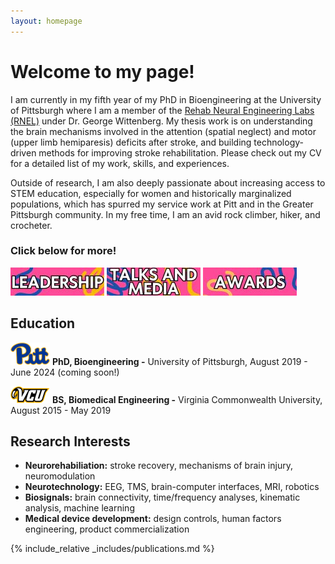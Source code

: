 ```yaml
---
layout: homepage
---
```


# Welcome to my page! 

I am currently in my fifth year of my PhD in Bioengineering at the University of Pittsburgh where I am a member of the [Rehab Neural Engineering Labs (RNEL)](https://www.rnel.pitt.edu/) under Dr. George Wittenberg. My thesis work is on understanding the brain mechanisms involved in the attention (spatial neglect) and motor (upper limb hemiparesis) deficits after stroke, and building technology-driven methods for improving stroke rehabilitation. Please check out my CV for a detailed list of my work, skills, and experiences. 

Outside of research, I am also deeply passionate about increasing access to STEM education, especially for women and historically marginalized populations, which has spurred my service work at Pitt and in the Greater Pittsburgh community. In my free time, I am an avid rock climber, hiker, and crocheter. 

### **Click below for more!**
[![Leadership](/assets/img/leadership.JPG)](./leadership.html)  [![Talks and Media](/assets/img/talks.JPG)](./talks.html)  [![Awards](/assets/img/awards.JPG)](./awards.html)

## Education

![Pitt](/assets/img/Pitt.png) **PhD, Bioengineering -** University of Pittsburgh, August 2019 - June 2024 (coming soon!)

![VCU](/assets/img/VCU.png) **BS, Biomedical Engineering -** Virginia Commonwealth University, August 2015 - May 2019

## Research Interests

- **Neurorehabiliation:** stroke recovery, mechanisms of brain injury, neuromodulation
- **Neurotechnology:** EEG, TMS, brain-computer interfaces, MRI, robotics
- **Biosignals:** brain connectivity, time/frequency analyses, kinematic analysis, machine learning
- **Medical device development:** design controls, human factors engineering, product commercialization

{% include_relative _includes/publications.md %}


